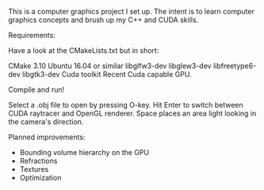 
This is a computer graphics project I set up. The intent is to learn computer graphics concepts and brush up my C++ and CUDA skills.

Requirements:

Have a look at the CMakeLists.txt but in short:

CMake 3.10
Ubuntu 16.04 or similar
libglfw3-dev
libglew3-dev
libfreetype6-dev
libgtk3-dev
Cuda toolkit
Recent Cuda capable GPU.

Compile and run!

Select a .obj file to open by pressing O-key. Hit Enter to switch between CUDA raytracer and OpenGL renderer. Space places an area light looking in the camera's direction.

Planned improvements:
* Bounding volume hierarchy on the GPU
* Refractions
* Textures
* Optimization
